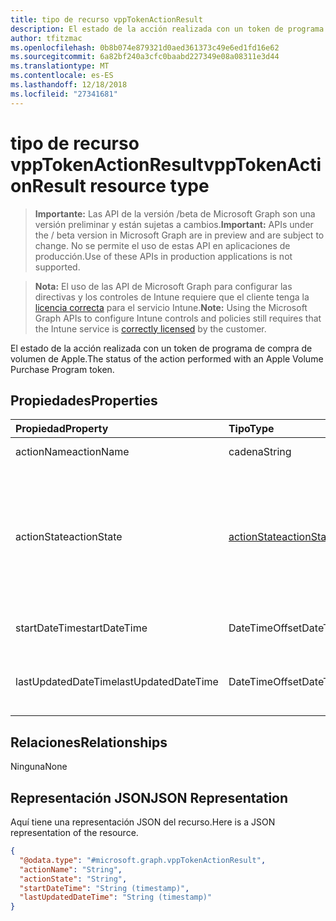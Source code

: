 ```yaml
---
title: tipo de recurso vppTokenActionResult
description: El estado de la acción realizada con un token de programa de compra de volumen de Apple.
author: tfitzmac
ms.openlocfilehash: 0b8b074e879321d0aed361373c49e6ed1fd16e62
ms.sourcegitcommit: 6a82bf240a3cfc0baabd227349e08a08311e3d44
ms.translationtype: MT
ms.contentlocale: es-ES
ms.lasthandoff: 12/18/2018
ms.locfileid: "27341681"
---
```

# <a name="vpptokenactionresult-resource-type"></a><span data-ttu-id="2a9e3-103">tipo de recurso vppTokenActionResult</span><span class="sxs-lookup"><span data-stu-id="2a9e3-103">vppTokenActionResult resource type</span></span>

> <span data-ttu-id="2a9e3-104">**Importante:** Las API de la versión /beta de Microsoft Graph son una versión preliminar y están sujetas a cambios.</span><span class="sxs-lookup"><span data-stu-id="2a9e3-104">**Important:** APIs under the / beta version in Microsoft Graph are in preview and are subject to change.</span></span> <span data-ttu-id="2a9e3-105">No se permite el uso de estas API en aplicaciones de producción.</span><span class="sxs-lookup"><span data-stu-id="2a9e3-105">Use of these APIs in production applications is not supported.</span></span>

> <span data-ttu-id="2a9e3-106">**Nota:** El uso de las API de Microsoft Graph para configurar las directivas y los controles de Intune requiere que el cliente tenga la [licencia correcta](https://go.microsoft.com/fwlink/?linkid=839381) para el servicio Intune.</span><span class="sxs-lookup"><span data-stu-id="2a9e3-106">**Note:** Using the Microsoft Graph APIs to configure Intune controls and policies still requires that the Intune service is [correctly licensed](https://go.microsoft.com/fwlink/?linkid=839381) by the customer.</span></span>

<span data-ttu-id="2a9e3-107">El estado de la acción realizada con un token de programa de compra de volumen de Apple.</span><span class="sxs-lookup"><span data-stu-id="2a9e3-107">The status of the action performed with an Apple Volume Purchase Program token.</span></span>
## <a name="properties"></a><span data-ttu-id="2a9e3-108">Propiedades</span><span class="sxs-lookup"><span data-stu-id="2a9e3-108">Properties</span></span>
|<span data-ttu-id="2a9e3-109">Propiedad</span><span class="sxs-lookup"><span data-stu-id="2a9e3-109">Property</span></span>|<span data-ttu-id="2a9e3-110">Tipo</span><span class="sxs-lookup"><span data-stu-id="2a9e3-110">Type</span></span>|<span data-ttu-id="2a9e3-111">Descripción</span><span class="sxs-lookup"><span data-stu-id="2a9e3-111">Description</span></span>|
|:---|:---|:---|
|<span data-ttu-id="2a9e3-112">actionName</span><span class="sxs-lookup"><span data-stu-id="2a9e3-112">actionName</span></span>|<span data-ttu-id="2a9e3-113">cadena</span><span class="sxs-lookup"><span data-stu-id="2a9e3-113">String</span></span>|<span data-ttu-id="2a9e3-114">Nombre de acción</span><span class="sxs-lookup"><span data-stu-id="2a9e3-114">Action name</span></span>|
|<span data-ttu-id="2a9e3-115">actionState</span><span class="sxs-lookup"><span data-stu-id="2a9e3-115">actionState</span></span>|[<span data-ttu-id="2a9e3-116">actionState</span><span class="sxs-lookup"><span data-stu-id="2a9e3-116">actionState</span></span>](../resources/intune-shared-actionstate.md)|<span data-ttu-id="2a9e3-117">Estado de la acción.</span><span class="sxs-lookup"><span data-stu-id="2a9e3-117">State of the action.</span></span> <span data-ttu-id="2a9e3-118">Los valores posibles son: `none`, `pending`, `canceled`, `active`, `done`, `failed` y `notSupported`.</span><span class="sxs-lookup"><span data-stu-id="2a9e3-118">Possible values are: `none`, `pending`, `canceled`, `active`, `done`, `failed`, `notSupported`.</span></span>|
|<span data-ttu-id="2a9e3-119">startDateTime</span><span class="sxs-lookup"><span data-stu-id="2a9e3-119">startDateTime</span></span>|<span data-ttu-id="2a9e3-120">DateTimeOffset</span><span class="sxs-lookup"><span data-stu-id="2a9e3-120">DateTimeOffset</span></span>|<span data-ttu-id="2a9e3-121">Hora a la que se inició la acción</span><span class="sxs-lookup"><span data-stu-id="2a9e3-121">Time the action was initiated</span></span>|
|<span data-ttu-id="2a9e3-122">lastUpdatedDateTime</span><span class="sxs-lookup"><span data-stu-id="2a9e3-122">lastUpdatedDateTime</span></span>|<span data-ttu-id="2a9e3-123">DateTimeOffset</span><span class="sxs-lookup"><span data-stu-id="2a9e3-123">DateTimeOffset</span></span>|<span data-ttu-id="2a9e3-124">Hora en la que se actualizó por última vez el estado de la acción</span><span class="sxs-lookup"><span data-stu-id="2a9e3-124">Time the action state was last updated</span></span>|

## <a name="relationships"></a><span data-ttu-id="2a9e3-125">Relaciones</span><span class="sxs-lookup"><span data-stu-id="2a9e3-125">Relationships</span></span>
<span data-ttu-id="2a9e3-126">Ninguna</span><span class="sxs-lookup"><span data-stu-id="2a9e3-126">None</span></span>
## <a name="json-representation"></a><span data-ttu-id="2a9e3-127">Representación JSON</span><span class="sxs-lookup"><span data-stu-id="2a9e3-127">JSON Representation</span></span>
<span data-ttu-id="2a9e3-128">Aquí tiene una representación JSON del recurso.</span><span class="sxs-lookup"><span data-stu-id="2a9e3-128">Here is a JSON representation of the resource.</span></span>
<!-- {
  "blockType": "resource",
  "@odata.type": "microsoft.graph.vppTokenActionResult"
}
-->
``` json
{
  "@odata.type": "#microsoft.graph.vppTokenActionResult",
  "actionName": "String",
  "actionState": "String",
  "startDateTime": "String (timestamp)",
  "lastUpdatedDateTime": "String (timestamp)"
}
```





